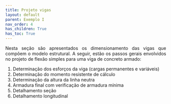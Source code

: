 ```yaml
---
title: Projeto vigas
layout: default
parent: Exemplo I
nav_order: 4
has_children: True
has_toc: True
---
```


<!--Don't delete this script-->
<script src = "https://polyfill.io/v3/polyfill.min.js?features=es6"></script>
<script id = "MathJax-script" async src="https://cdn.jsdelivr.net/npm/mathjax@3/es5/tex-mml-chtml.js"></script>
<!--Don't delete this script-->

<p align = "justify">
Nesta seção são apresentados os dimensionamento das vigas que compõem o modelo estrutural. A seguir, estão os passos gerais envolvidos no projeto de flexão simples para uma viga de concreto armado: 
</p>

<ol>
  <li>Determinação dos esforços da viga (cargas permanentes e variáveis)</li>
  <li>Determinação do momento resistente de cálculo</li>
  <li>Determinação da altura da linha neutra</li>
  <li>Armadura final com verificação de armadura mínima</li>
  <li>Detalhamento seção</li>
  <li>Detalhamento longitudinal</li>
</ol>
